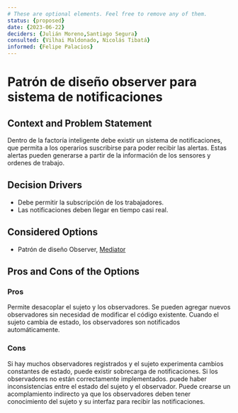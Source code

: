 ```yaml
---
# These are optional elements. Feel free to remove any of them.
status: {proposed}
date: {2023-06-22}
deciders: {Julián Moreno,Santiago Segura}
consulted: {Vilhai Maldonado, Nicolás Tibatá}
informed: {Felipe Palacios}
---
```

# Patrón de diseño observer para sistema de notificaciones

## Context and Problem Statement

Dentro de la factoría inteligente debe existir un sistema de notificaciones, que permita a  los operarios suscribirse para poder recibir las alertas. Estas alertas pueden generarse a partir de la información de los sensores y ordenes de trabajo.

<!-- This is an optional element. Feel free to remove. -->
## Decision Drivers

* Debe permitir la subscripción de los trabajadores. 
* Las notificaciones deben llegar en tiempo casi real. 


## Considered Options

* Patrón de diseño Observer, [Mediator](MADR_3_3_2.md)


<!-- This is an optional element. Feel free to remove. -->

## Pros and Cons of the Options

### Pros


Permite desacoplar el sujeto y los observadores.
Se pueden agregar nuevos observadores sin necesidad de modificar el código existente. 
Cuando el sujeto cambia de estado, los observadores son notificados automáticamente. 

### Cons

Si hay muchos observadores registrados y el sujeto experimenta cambios constantes de estado, puede existir sobrecarga de notificaciones.
Si los observadores no están correctamente implementados. puede haber inconsistencias entre el estado del sujeto y el observador. 
Puede crearse un acomplamiento indirecto ya que los observadores deben tener conocimiento del sujeto y su interfaz para recibir las notificaciones. 
